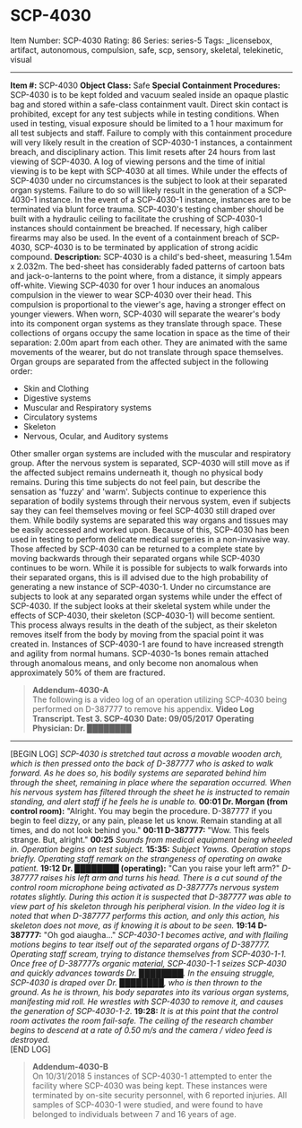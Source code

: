 # SCP-4030
Item Number: SCP-4030
Rating: 86
Series: series-5
Tags: _licensebox, artifact, autonomous, compulsion, safe, scp, sensory, skeletal, telekinetic, visual

---

  
**Item #:** SCP-4030 
**Object Class:** Safe
**Special Containment Procedures:** SCP-4030 is to be kept folded and vacuum sealed inside an opaque plastic bag and stored within a safe-class containment vault. Direct skin contact is prohibited, except for any test subjects while in testing conditions.
When used in testing, visual exposure should be limited to a 1 hour maximum for all test subjects and staff. Failure to comply with this containment procedure will very likely result in the creation of SCP-4030-1 instances, a containment breach, and disciplinary action. This limit resets after 24 hours from last viewing of SCP-4030. A log of viewing persons and the time of initial viewing is to be kept with SCP-4030 at all times.
While under the effects of SCP-4030 under no circumstances is the subject to look at their separated organ systems. Failure to do so will likely result in the generation of a SCP-4030-1 instance.
In the event of a SCP-4030-1 instance, instances are to be terminated via blunt force trauma. SCP-4030's testing chamber should be built with a hydraulic ceiling to facilitate the crushing of SCP-4030-1 instances should containment be breached. If necessary, high caliber firearms may also be used. In the event of a containment breach of SCP-4030, SCP-4030 is to be terminated by application of strong acidic compound.
**Description:** SCP-4030 is a child's bed-sheet, measuring 1.54m x 2.032m. The bed-sheet has considerably faded patterns of cartoon bats and jack-o-lanterns to the point where, from a distance, it simply appears off-white.
Viewing SCP-4030 for over 1 hour induces an anomalous compulsion in the viewer to wear SCP-4030 over their head. This compulsion is proportional to the viewer's age, having a stronger effect on younger viewers.
When worn, SCP-4030 will separate the wearer's body into its component organ systems as they translate through space. These collections of organs occupy the same location in space as the time of their separation: 2.00m apart from each other. They are animated with the same movements of the wearer, but do not translate through space themselves.
Organ groups are separated from the affected subject in the following order:
  * Skin and Clothing
  * Digestive systems
  * Muscular and Respiratory systems
  * Circulatory systems
  * Skeleton
  * Nervous, Ocular, and Auditory systems

Other smaller organ systems are included with the muscular and respiratory group. After the nervous system is separated, SCP-4030 will still move as if the affected subject remains underneath it, though no physical body remains. During this time subjects do not feel pain, but describe the sensation as 'fuzzy' and 'warm'. Subjects continue to experience this separation of bodily systems through their nervous system, even if subjects say they can feel themselves moving or feel SCP-4030 still draped over them.
While bodily systems are separated this way organs and tissues may be easily accessed and worked upon. Because of this, SCP-4030 has been used in testing to perform delicate medical surgeries in a non-invasive way. Those affected by SCP-4030 can be returned to a complete state by moving backwards through their separated organs while SCP-4030 continues to be worn. While it is possible for subjects to walk forwards into their separated organs, this is ill advised due to the high probability of generating a new instance of SCP-4030-1. Under no circumstance are subjects to look at any separated organ systems while under the effect of SCP-4030.
If the subject looks at their skeletal system while under the effects of SCP-4030, their skeleton (SCP-4030-1) will become sentient. This process always results in the death of the subject, as their skeleton removes itself from the body by moving from the spacial point it was created in. Instances of SCP-4030-1 are found to have increased strength and agility from normal humans. SCP-4030-1s bones remain attached through anomalous means, and only become non anomalous when approximately 50% of them are fractured.
> **Addendum-4030-A**  
>  The following is a video log of an operation utilizing SCP-4030 being performed on D-387777 to remove his appendix.
**Video Log Transcript. Test 3. SCP-4030**
**Date: 09/05/2017**
**Operating Physician: Dr. ████████**
* * *
[BEGIN LOG]
_SCP-4030 is stretched taut across a movable wooden arch, which is then pressed onto the back of D-387777 who is asked to walk forward. As he does so, his bodily systems are separated behind him through the sheet, remaining in place where the separation occurred. When his nervous system has filtered through the sheet he is instructed to remain standing, and alert staff if he feels he is unable to._
**00:01 Dr. Morgan (from control room):** "Alright. You may begin the procedure. D-387777 if you begin to feel dizzy, or any pain, please let us know. Remain standing at all times, and do not look behind you."
**00:11 D-387777:** "Wow. This feels strange. But, alright."
**00:25** _Sounds from medical equipment being wheeled in. Operation begins on test subject._
**15:35:** _Subject Yawns. Operation stops briefly. Operating staff remark on the strangeness of operating on awake patient._
**19:12 Dr. ████████ (operating):** "Can you raise your left arm?"
_D-387777 raises his left arm and turns his head. There is a cut sound of the control room microphone being activated as D-387777s nervous system rotates slightly. During this action it is suspected that D-387777 was able to view part of his skeleton through his peripheral vision. In the video log it is noted that when D-387777 performs this action, and only this action, his skeleton does not move, as if knowing it is about to be seen._
**19:14 D-387777:** "Oh god aiaugha…"
_SCP-4030-1 becomes active, and with flailing motions begins to tear itself out of the separated organs of D-387777. Operating staff scream, trying to distance themselves from SCP-4030-1-1. Once free of D-387777s organic material, SCP-4030-1-1 seizes SCP-4030 and quickly advances towards Dr. ████████. In the ensuing struggle, SCP-4030 is draped over Dr. ████████, who is then thrown to the ground. As he is thrown, his body separates into its various organ systems, manifesting mid roll. He wrestles with SCP-4030 to remove it, and causes the generation of SCP-4030-1-2._
**19:28:** _It is at this point that the control room activates the room fail-safe. The ceiling of the research chamber begins to descend at a rate of 0.50 m/s and the camera / video feed is destroyed._  
[END LOG]
> **Addendum-4030-B**  
>  On 10/31/2018 5 instances of SCP-4030-1 attempted to enter the facility where SCP-4030 was being kept. These instances were terminated by on-site security personnel, with 6 reported injuries. All samples of SCP-4030-1 were studied, and were found to have belonged to individuals between 7 and 16 years of age.